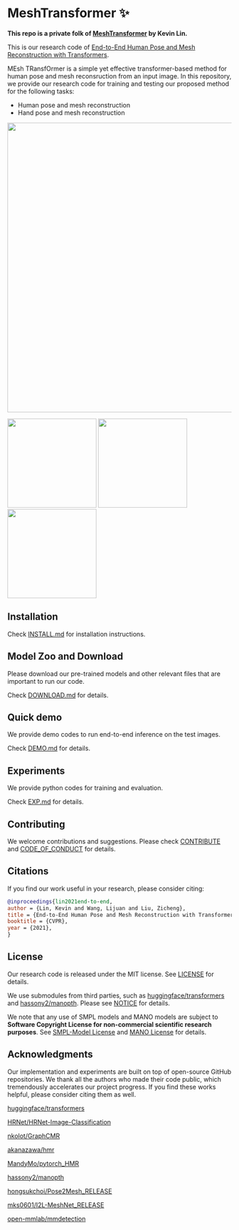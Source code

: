 # MeshTransformer ✨

**This repo is a private folk of [MeshTransformer](https://github.com/microsoft/MeshTransformer) by Kevin Lin.**

This is our research code of [End-to-End Human Pose and Mesh Reconstruction with Transformers](https://arxiv.org/abs/2012.09760). 

MEsh TRansfOrmer is a simple yet effective transformer-based method for human pose and mesh reconsruction from an input image. In this repository, we provide our research code for training and testing our proposed method for the following tasks:

- Human pose and mesh reconstruction
- Hand pose and mesh reconstruction

 <img src="docs/metro-overview.png" width="650"> 


 <img src="docs/example_keli.gif" width="200"> <img src="docs/example_lijuanw.gif" width="200"> <img src="docs/example_zliu.gif" width="200"> 


## Installation
Check [INSTALL.md](docs/INSTALL.md) for installation instructions.

## Model Zoo and Download
Please download our pre-trained models and other relevant files that are important to run our code. 

Check [DOWNLOAD.md](docs/DOWNLOAD.md) for details. 


## Quick demo
We provide demo codes to run end-to-end inference on the test images.

Check [DEMO.md](docs/DEMO.md) for details.


## Experiments
We provide python codes for training and evaluation.

Check [EXP.md](docs/EXP.md) for details.

## Contributing 

We welcome contributions and suggestions. Please check [CONTRIBUTE](docs/CONTRIBUTE.md) and [CODE_OF_CONDUCT](docs/CODE_OF_CONDUCT.md) for details. 


## Citations
If you find our work useful in your research, please consider citing:

```bibtex
@inproceedings{lin2021end-to-end,
author = {Lin, Kevin and Wang, Lijuan and Liu, Zicheng},
title = {End-to-End Human Pose and Mesh Reconstruction with Transformers},
booktitle = {CVPR},
year = {2021},
}
```


## License

Our research code is released under the MIT license. See [LICENSE](LICENSE) for details. 

We use submodules from third parties, such as [huggingface/transformers](https://github.com/huggingface/transformers) and [hassony2/manopth](https://github.com/hassony2/manopth). Please see [NOTICE](NOTICE.md) for details. 

We note that any use of SMPL models and MANO models are subject to **Software Copyright License for non-commercial scientific research purposes**. See [SMPL-Model License](https://smpl.is.tue.mpg.de/modellicense) and [MANO License](https://mano.is.tue.mpg.de/license) for details.



## Acknowledgments

Our implementation and experiments are built on top of open-source GitHub repositories. We thank all the authors who made their code public, which tremendously accelerates our project progress. If you find these works helpful, please consider citing them as well.

[huggingface/transformers](https://github.com/huggingface/transformers) 

[HRNet/HRNet-Image-Classification](https://github.com/HRNet/HRNet-Image-Classification) 

[nkolot/GraphCMR](https://github.com/nkolot/GraphCMR) 

[akanazawa/hmr](https://github.com/akanazawa/hmr) 

[MandyMo/pytorch_HMR](https://github.com/MandyMo/pytorch_HMR) 

[hassony2/manopth](https://github.com/hassony2/manopth) 

[hongsukchoi/Pose2Mesh_RELEASE](https://github.com/hongsukchoi/Pose2Mesh_RELEASE) 

[mks0601/I2L-MeshNet_RELEASE](https://github.com/mks0601/I2L-MeshNet_RELEASE) 

[open-mmlab/mmdetection](https://github.com/open-mmlab/mmdetection) 


